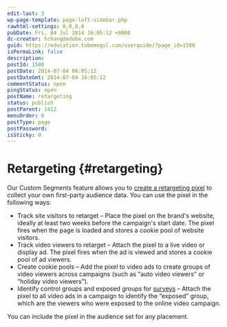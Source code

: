 ```yaml
---
edit-last: 3
wp-page-template: page-left-sidebar.php
rawhtml-settings: 0,0,0,0
pubDate: Fri, 04 Jul 2014 16:05:12 +0000
dc-creator: hchang@adobe.com
guid: https://education.tubemogul.com/userguide/?page_id=1500
isPermaLink: false
description: 
postId: 1500
postDate: 2014-07-04 08:05:12
postDateGmt: 2014-07-04 16:05:12
commentStatus: open
pingStatus: open
postName: retargeting
status: publish
postParent: 1412
menuOrder: 0
postType: page
postPassword: 
isSticky: 0
---
```


# Retargeting {#retargeting}

Our Custom Segments feature allows you to [create a retargeting pixel](retargeting/retargeting-pixel-setup.md) to collect your own first-party audience data. You can use the pixel in the following ways:

* Track site visitors to retarget – Place the pixel on the brand's website, ideally at least two weeks before the campaign's start date.  The pixel fires when the page is loaded and stores a cookie pool of website visitors.
* Track video viewers to retarget – Attach the pixel to a live video or display ad. The pixel fires when the ad is viewed and stores a cookie pool of ad viewers.
* Create cookie pools – Add the pixel to video ads to create groups of video viewers across campaigns (such as “auto video viewers” or “holiday video viewers").
* Identify control groups and exposed groups for [surveys](../../../dsp/planning/brandsights.md) – Attach the pixel to all video ads in a campaign to identify the “exposed” group, which are the viewers who were exposed to the online video campaign.

You can include the pixel in the audience set for any placement.
